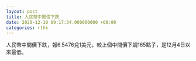 ```yaml
---
layout: post
title: 人民幣中間價下跌
date: 2020-12-10 09:17:34.000000000 +08:00
categories: rthk
---
```


人民幣中間價下跌，報6.5476兌1美元，較上個中間價下調165點子，是12月4日以來最低。
